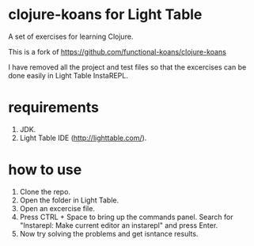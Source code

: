 # clojure-koans for Light Table
A set of exercises for learning Clojure.

This is a fork of https://github.com/functional-koans/clojure-koans

I have removed all the project and test files so that the excercises can be done easily in Light Table InstaREPL.

# requirements

1. JDK.
2. Light Table IDE (http://lighttable.com/).

# how to use

1. Clone the repo.
2. Open the folder in Light Table.
3. Open an excercise file.
4. Press CTRL + Space to bring up the commands panel. Search for "Instarepl: Make current editor an instarepl" and press Enter.
5. Now try solving the problems and get isntance results.